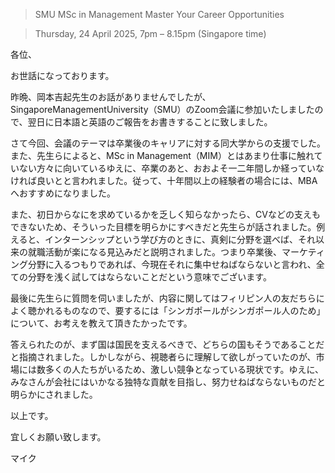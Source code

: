 > SMU MSc in Management Master Your Career Opportunities

> Thursday, 24 April 2025, 7pm – 8.15pm (Singapore time)

各位、

お世話になっております。

昨晩、岡本吉起先生のお話がありませんでしたが、SingaporeManagementUniversity（SMU）のZoom会議に参加いたしましたので、翌日に日本語と英語のご報告をお書きすることに致しました。

さて今回、会議のテーマは卒業後のキャリアに対する同大学からの支援でした。また、先生らによると、MSc in Management（MIM）とはあまり仕事に触れていない方々に向いているゆえに、卒業のあと、おおよそ一二年間しか経っていなければ良いとと言われました。従って、十年間以上の経験者の場合には、MBAへおすすめになりました。

また、初日からなにを求めているかを乏しく知らなかったら、CVなどの支えもできないため、そういった目標を明らかにすべきだと先生らが話されました。例えると、インターンシップという学び方のときに、真剣に分野を選べば、それ以来の就職活動が楽になる見込みだと説明されました。つまり卒業後、マーケティング分野に入るつもりであれば、今現在それに集中せねばならないと言われ、全ての分野を浅く試してはならないことだという意味でございます。

最後に先生らに質問を伺いましたが、内容に関してはフィリピン人の友だちらによく聴かれるものなので、要するには「シンガポールがシンガポール人のため」について、お考えを教えて頂きたかったです。

答えられたのが、まず国は国民を支えるべきで、どちらの国もそうであることだと指摘されました。しかしながら、視聴者らに理解して欲しがっていたのが、市場には数多くの人たちがいるため、激しい競争となっている現状です。ゆえに、みなさんが会社にはいかなる独特な貢献を目指し、努力せねばならないものだと明らかにされました。

以上です。

宜しくお願い致します。

マイク
